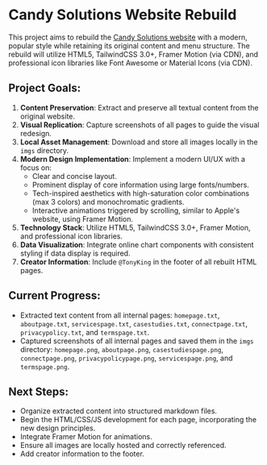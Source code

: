 # Candy Solutions Website Rebuild

This project aims to rebuild the [Candy Solutions website](https://candysolutions.com.au/) with a modern, popular style while retaining its original content and menu structure. The rebuild will utilize HTML5, TailwindCSS 3.0+, Framer Motion (via CDN), and professional icon libraries like Font Awesome or Material Icons (via CDN).

## Project Goals:

1.  **Content Preservation**: Extract and preserve all textual content from the original website.
2.  **Visual Replication**: Capture screenshots of all pages to guide the visual redesign.
3.  **Local Asset Management**: Download and store all images locally in the `imgs` directory.
4.  **Modern Design Implementation**: Implement a modern UI/UX with a focus on:
    *   Clear and concise layout.
    *   Prominent display of core information using large fonts/numbers.
    *   Tech-inspired aesthetics with high-saturation color combinations (max 3 colors) and monochromatic gradients.
    *   Interactive animations triggered by scrolling, similar to Apple's website, using Framer Motion.
5.  **Technology Stack**: Utilize HTML5, TailwindCSS 3.0+, Framer Motion, and professional icon libraries.
6.  **Data Visualization**: Integrate online chart components with consistent styling if data display is required.
7.  **Creator Information**: Include `@TonyKing` in the footer of all rebuilt HTML pages.

## Current Progress:

-   Extracted text content from all internal pages: `homepage.txt`, `aboutpage.txt`, `servicespage.txt`, `casestudies.txt`, `connectpage.txt`, `privacypolicy.txt`, and `termspage.txt`.
-   Captured screenshots of all internal pages and saved them in the `imgs` directory: `homepage.png`, `aboutpage.png`, `casestudiespage.png`, `connectpage.png`, `privacypolicypage.png`, `servicespage.png`, and `termspage.png`.

## Next Steps:

-   Organize extracted content into structured markdown files.
-   Begin the HTML/CSS/JS development for each page, incorporating the new design principles.
-   Integrate Framer Motion for animations.
-   Ensure all images are locally hosted and correctly referenced.
-   Add creator information to the footer.

